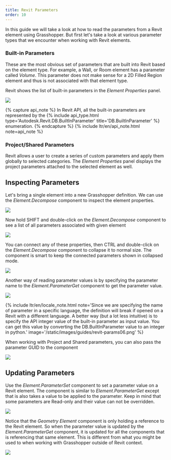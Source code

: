 ```yaml
---
title: Revit Parameters
order: 10
---
```


In this guide we will take a look at how to read the parameters from a Revit element using Grasshopper. But first let's take a look at various parameter types that we encounter when working with Revit elements.

### Built-in Parameters

These are the most obvious set of parameters that are built into Revit based on the element type. For example, a Wall, or Room element has a parameter called *Volume*. This parameter does not make sense for a 2D Filled Region element and thus is not associated with that element type.

Revit shows the list of built-in parameters in the *Element Properties* panel.

![](/static/images/guides/revit-params01.png)

{% capture api_note %}
In Revit API, all the built-in parameters are represented by the {% include api_type.html type='Autodesk.Revit.DB.BuiltInParameter' title='DB.BuiltInParameter' %} enumeration.
{% endcapture %}
{% include ltr/en/api_note.html note=api_note %}

### Project/Shared Parameters

Revit allows a user to create a series of custom parameters and apply them globally to selected categories. The *Element Properties* panel displays the project parameters attached to the selected element as well.


## Inspecting Parameters

Let's bring a single element into a new Grasshopper definition. We can use the *Element.Decompose* component to inspect the element properties.

![](/static/images/guides/revit-params02.png)

Now hold SHIFT and double-click on the *Element.Decompose* component to see a list of all parameters associated with given element

![](/static/images/guides/revit-params03.png)

You can connect any of these properties, then CTRL and double-click on the *Element.Decompose* component to collapse it to normal size. The component is smart to keep the connected parameters shown in collapsed mode.

![](/static/images/guides/revit-params04.png)

Another way of reading parameter values is by specifying the parameter name to the *Element.ParameterGet* component to get the parameter value.

![](/static/images/guides/revit-params05.png)

{% include ltr/en/locale_note.html note='Since we are specifying the name of parameter in a specific language, the definition will break if opened on a Revit with a different language. A better way (but a lot less intuitive) is to specify the API integer value of the built-in parameter as input value. You can get this value by converting the DB.BuiltInParameter value to an integer in python.' image='/static/images/guides/revit-params06.png' %}

When working with Project and Shared parameters, you can also pass the parameter GUID to the component

![](/static/images/guides/revit-params07.png)

## Updating Parameters

Use the *Element.ParameterSet* component to set a parameter value on a Revit element. The component is similar to *Element.ParameterGet* except that is also takes a value to be applied to the parameter. Keep in mind that some parameters are Read-only and their value can not be overridden.


![](/static/images/guides/revit-params08.png)

Notice that the *Geometry Element* component is only holding a reference to the Revit element. So when the parameter value is updated by the *Element.ParameterGet* component, it is updated for all the components that is referencing that same element. This is different from what you might be used to when working with Grasshopper outside of Revit context.

![](/static/images/guides/revit-params09.png)


